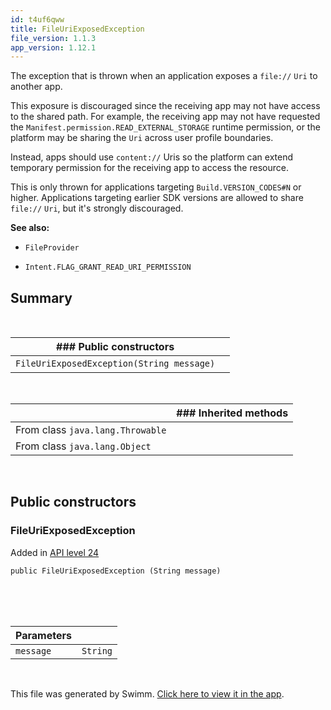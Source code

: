 ```yaml
---
id: t4uf6qww
title: FileUriExposedException
file_version: 1.1.3
app_version: 1.12.1
---
```


The exception that is thrown when an application exposes a `file://` `Uri` to another app.

This exposure is discouraged since the receiving app may not have access to the shared path. For example, the receiving app may not have requested the `Manifest.permission.READ_EXTERNAL_STORAGE` runtime permission, or the platform may be sharing the `Uri` across user profile boundaries.

Instead, apps should use `content://` Uris so the platform can extend temporary permission for the receiving app to access the resource.

This is only thrown for applications targeting `Build.VERSION_CODES#N` or higher. Applications targeting earlier SDK versions are allowed to share `file://` `Uri`, but it's strongly discouraged.

**See also:**

*   `FileProvider`

*   `Intent.FLAG_GRANT_READ_URI_PERMISSION`

## Summary

<br/>

|### Public constructors                  |     |
|-----------------------------------------|-----|
|`FileUriExposedException(String message)`|<br/>|

<br/>

|<br/>                           |### Inherited methods|
|--------------------------------|---------------------|
|From class `java.lang.Throwable`|                     |
|From class `java.lang.Object`   |                     |

<br/>

## Public constructors

### FileUriExposedException

Added in [API level 24](https://developer.android.com/guide/topics/manifest/uses-sdk-element#ApiLevels)

```
public FileUriExposedException (String message)
```

<br/>

<br/>

<br/>

|Parameters|        |
|----------|--------|
|`message` |`String`|

<br/>

This file was generated by Swimm. [Click here to view it in the app](https://swimm-web-app.web.app/repos/Z2l0aHViJTNBJTNBQW5kcm9pZEFzeW5jJTNBJTNBdXNlcnRlc3Rpbmctc3dpbW0=/docs/t4uf6qww).
